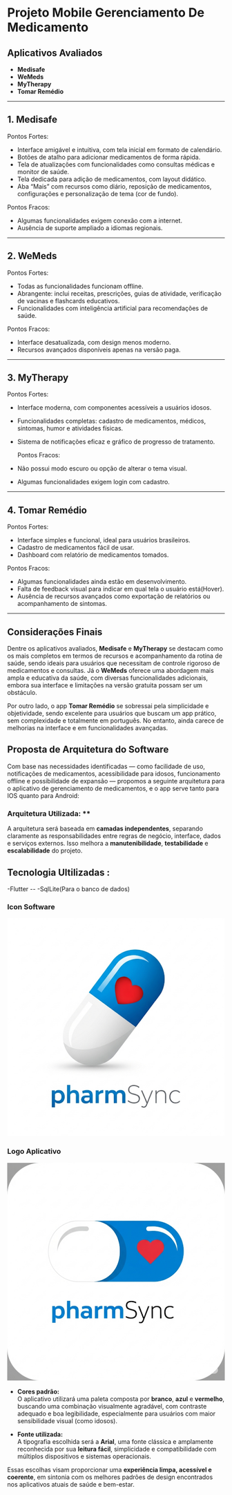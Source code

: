 # Projeto Mobile Gerenciamento De Medicamento

##  Aplicativos Avaliados

- **Medisafe**
- **WeMeds**
- **MyTherapy**
- **Tomar Remédio**

---

##  1. Medisafe

 Pontos Fortes:
- Interface amigável e intuitiva, com tela inicial em formato de calendário.
- Botões de atalho para adicionar medicamentos de forma rápida.
- Tela de atualizações com funcionalidades como consultas médicas e monitor de saúde.
- Tela dedicada para adição de medicamentos, com layout didático.
- Aba “Mais” com recursos como diário, reposição de medicamentos, configurações e personalização de tema (cor de fundo).

 Pontos Fracos:
- Algumas funcionalidades exigem conexão com a internet.
- Ausência de suporte ampliado a idiomas regionais.

---

##  2. WeMeds

 Pontos Fortes:
- Todas as funcionalidades funcionam offline.
- Abrangente: inclui receitas, prescrições, guias de atividade, verificação de vacinas e flashcards educativos.
- Funcionalidades com inteligência artificial para recomendações de saúde.

 Pontos Fracos:
- Interface desatualizada, com design menos moderno.
- Recursos avançados disponíveis apenas na versão paga.

---

##  3. MyTherapy

 Pontos Fortes:
- Interface moderna, com componentes acessíveis a usuários idosos.
- Funcionalidades completas: cadastro de medicamentos, médicos, sintomas, humor e atividades físicas.
- Sistema de notificações eficaz e gráfico de progresso de tratamento.

  Pontos Fracos:
- Não possui modo escuro ou opção de alterar o tema visual.
- Algumas funcionalidades exigem login com cadastro.

---

##  4. Tomar Remédio

 Pontos Fortes:
- Interface simples e funcional, ideal para usuários brasileiros.
- Cadastro de medicamentos fácil de usar.
- Dashboard com relatório de medicamentos tomados.

 Pontos Fracos:
- Algumas funcionalidades ainda estão em desenvolvimento.
- Falta de feedback visual para indicar em qual tela o usuário está(Hover).
- Ausência de recursos avançados como exportação de relatórios ou acompanhamento de sintomas.

---

##  Considerações Finais

Dentre os aplicativos avaliados, **Medisafe** e **MyTherapy** se destacam como os mais completos em termos de recursos e acompanhamento da rotina de saúde, sendo ideais para usuários que necessitam de controle rigoroso de medicamentos e consultas. Já o **WeMeds** oferece uma abordagem mais ampla e educativa da saúde, com diversas funcionalidades adicionais, embora sua interface e limitações na versão gratuita possam ser um obstáculo.

Por outro lado, o app **Tomar Remédio** se sobressai pela simplicidade e objetividade, sendo excelente para usuários que buscam um app prático, sem complexidade e totalmente em português. No entanto, ainda carece de melhorias na interface e em funcionalidades avançadas.

 ##  Proposta de Arquitetura do Software

Com base nas necessidades identificadas — como facilidade de uso, notificações de medicamentos, acessibilidade para idosos, funcionamento offline e possibilidade de expansão — propomos a seguinte arquitetura para o aplicativo de gerenciamento de medicamentos, e o app serve tanto para IOS quanto para Android:

###  Arquitetura Utilizada:  **

A arquitetura será baseada em **camadas independentes**, separando claramente as responsabilidades entre regras de negócio, interface, dados e serviços externos. Isso melhora a **manutenibilidade**, **testabilidade** e **escalabilidade** do projeto.

 ## Tecnologia Ultilizadas :
 -Flutter --
 -SqlLite(Para o banco de dados)

 ### Icon Software
 ![Arquitetura do App](image/icon.png)

 ### Logo Aplicativo
 ![Arquitetura do App](image/logo.png)

 - **Cores padrão:**  
  O aplicativo utilizará uma paleta composta por **branco**, **azul** e **vermelho**, buscando uma combinação visualmente agradável, com contraste adequado e boa legibilidade, especialmente para usuários com maior sensibilidade visual (como idosos).

-  **Fonte utilizada:**  
  A tipografia escolhida será a **Arial**, uma fonte clássica e amplamente reconhecida por sua **leitura fácil**, simplicidade e compatibilidade com múltiplos dispositivos e sistemas operacionais.

Essas escolhas visam proporcionar uma **experiência limpa, acessível e coerente**, em sintonia com os melhores padrões de design encontrados nos aplicativos atuais de saúde e bem-estar.

 
